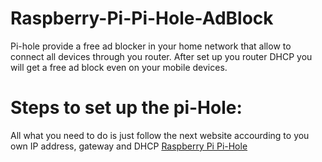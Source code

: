 # Raspberry-Pi-Pi-Hole-AdBlock
Pi-hole provide a free ad blocker in your home network that allow to connect all devices through you router. After set up you router DHCP you will get a free ad block even on your mobile devices.

# Steps to set up the pi-Hole:
All what you need to do is just follow the next website accourding to you own IP address, gateway and DHCP [Raspberry Pi Pi-Hole](https://pimylifeup.com/raspberry-pi-pi-hole/)
